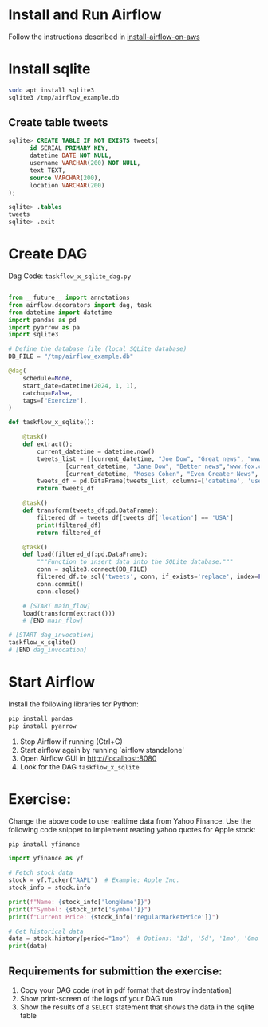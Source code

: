 

# Install and Run Airflow
Follow the instructions described in [install-airflow-on-aws](https://github.com/ransilberman/airflow-etl-exercise/blob/main/install-airflow-on-aws%20/README.md)

# Install sqlite
```bash
sudo apt install sqlite3
sqlite3 /tmp/airflow_example.db
```
## Create table tweets
```sql
sqlite> CREATE TABLE IF NOT EXISTS tweets(
      id SERIAL PRIMARY KEY,
      datetime DATE NOT NULL,
      username VARCHAR(200) NOT NULL,
      text TEXT,
      source VARCHAR(200),
      location VARCHAR(200)
);

sqlite> .tables
tweets
sqlite> .exit
```

# Create DAG

Dag Code: `taskflow_x_sqlite_dag.py`

```python

from __future__ import annotations
from airflow.decorators import dag, task
from datetime import datetime
import pandas as pd
import pyarrow as pa
import sqlite3

# Define the database file (local SQLite database)
DB_FILE = "/tmp/airflow_example.db"

@dag(
    schedule=None,
    start_date=datetime(2024, 1, 1),
    catchup=False,
    tags=["Exercize"],
)

def taskflow_x_sqlite():

    @task()
    def extract():
        current_datetime = datetime.now()
        tweets_list = [[current_datetime, "Joe Dow", "Great news", "www.cnn.com", "USA"], \
                [current_datetime, "Jane Dow", "Better news","www.fox.com", "USA"], \
                [current_datetime, "Moses Cohen", "Even Greater News", "www.walla.co.il", "Israel"]]
        tweets_df = pd.DataFrame(tweets_list, columns=['datetime', 'username', 'text', 'source', 'location'])
        return tweets_df

    @task()
    def transform(tweets_df:pd.DataFrame):
        filtered_df = tweets_df[tweets_df['location'] == 'USA']
        print(filtered_df)
        return filtered_df

    @task()
    def load(filtered_df:pd.DataFrame):
        """Function to insert data into the SQLite database."""
        conn = sqlite3.connect(DB_FILE)
        filtered_df.to_sql('tweets', conn, if_exists='replace', index=False)
        conn.commit()
        conn.close()

    # [START main_flow]
    load(transform(extract()))
    # [END main_flow]        

# [START dag_invocation]
taskflow_x_sqlite()
# [END dag_invocation]

```

# Start Airflow
Install the following libraries for Python:
```bash
pip install pandas
pip install pyarrow
```
1. Stop Airflow if running (Ctrl+C)
2. Start airflow again by running `airflow standalone'
3. Open Airflow GUI in [http://localhost:8080](http://localhost:8080)
4. Look for the DAG `taskflow_x_sqlite`
   

# Exercise:
Change the above code to use realtime data from Yahoo Finance.
Use the following code snippet to implement reading yahoo quotes for Apple stock:
```bash
pip install yfinance
```

```python
import yfinance as yf

# Fetch stock data
stock = yf.Ticker("AAPL")  # Example: Apple Inc.
stock_info = stock.info

print(f"Name: {stock_info['longName']}")
print(f"Symbol: {stock_info['symbol']}")
print(f"Current Price: {stock_info['regularMarketPrice']}")

# Get historical data
data = stock.history(period="1mo")  # Options: '1d', '5d', '1mo', '6mo', '1y', etc.
print(data)
```

## Requirements for submittion the exercise:
1. Copy your DAG code (not in pdf format that destroy indentation)
2. Show print-screen of the logs of your DAG run
3. Show the results of a `SELECT` statement that shows the data in the sqlite table
   
